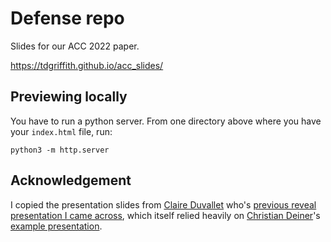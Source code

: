 # Defense repo
Slides for our ACC 2022 paper. 

https://tdgriffith.github.io/acc_slides/

## Previewing locally

You have to run a python server. From one directory above where you have your `index.html` file, run:

```
python3 -m http.server
```

## Acknowledgement

I copied the presentation slides from [Claire Duvallet](https://cduvallet.github.io/) who's [previous reveal presentation I came across](https://cduvallet.github.io/phdchat-philosophies/), which itself relied heavily on [Christian Deiner](https://github.com/cdiener)'s [example presentation](https://github.com/Gibbons-Lab/ccmb_workshop).
